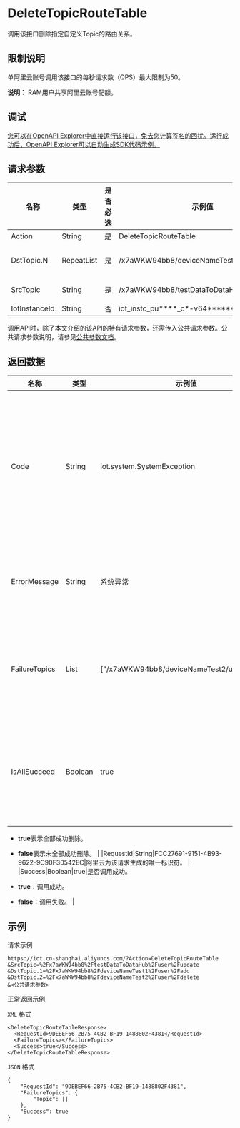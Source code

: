 # DeleteTopicRouteTable

调用该接口删除指定自定义Topic的路由关系。

## 限制说明

单阿里云账号调用该接口的每秒请求数（QPS）最大限制为50。

**说明：** RAM用户共享阿里云账号配额。

## 调试

[您可以在OpenAPI Explorer中直接运行该接口，免去您计算签名的困扰。运行成功后，OpenAPI Explorer可以自动生成SDK代码示例。](https://api.aliyun.com/#product=Iot&api=DeleteTopicRouteTable&type=RPC&version=2018-01-20)

## 请求参数

|名称|类型|是否必选|示例值|描述|
|--|--|----|---|--|
|Action|String|是|DeleteTopicRouteTable|系统规定参数。取值：DeleteTopicRouteTable。 |
|DstTopic.N|RepeatList|是|/x7aWKW94bb8/deviceNameTest1/user/add|目标Topic，即从**SrcTopic**订阅消息的Topic。如，`DstTopic.1=/x7aWKW9****/deviceNameTest1/user/add`，`DstTopic.2=/x7aWKW9****/deviceNameTest2/user/delete`。 |
|SrcTopic|String|是|/x7aWKW94bb8/testDataToDataHub/user/update|源Topic，即被订阅的Topic。如，`SrcTopic.1=/x7aWKW9****/testDataToDataHub/user/update`。 |
|IotInstanceId|String|否|iot\_instc\_pu\*\*\*\*\_c\*-v64\*\*\*\*\*\*\*\*|实例ID。公共实例不传此参数，企业版实例需传入。 |

调用API时，除了本文介绍的该API的特有请求参数，还需传入公共请求参数。公共请求参数说明，请参见[公共参数文档](~~30561~~)。

## 返回数据

|名称|类型|示例值|描述|
|--|--|---|--|
|Code|String|iot.system.SystemException|调用失败时，返回的错误码。更多信息，请参见[错误码](~~87387~~)。 |
|ErrorMessage|String|系统异常|调用失败时，返回的出错信息。 |
|FailureTopics|List|\["/x7aWKW94bb8/deviceNameTest2/user/delete"\]|未能成功删除路由关系的Topic列表。 |
|IsAllSucceed|Boolean|true|指定的Topic路由关系是否全部成功删除。

 -   **true**表示全部成功删除。
-   **false**表示未全部成功删除。 |
|RequestId|String|FCC27691-9151-4B93-9622-9C90F30542EC|阿里云为该请求生成的唯一标识符。 |
|Success|Boolean|true|是否调用成功。

 -   **true**：调用成功。
-   **false**：调用失败。 |

## 示例

请求示例

```
https://iot.cn-shanghai.aliyuncs.com/?Action=DeleteTopicRouteTable
&SrcTopic=%2Fx7aWKW94bb8%2FtestDataToDataHub%2Fuser%2Fupdate
&DstTopic.1=%2Fx7aWKW94bb8%2FdeviceNameTest1%2Fuser%2Fadd
&DstTopic.2=%2Fx7aWKW94bb8%2FdeviceNameTest2%2Fuser%2Fdelete
&<公共请求参数>
```

正常返回示例

`XML` 格式

```
<DeleteTopicRouteTableResponse>
  <RequestId>9DEBEF66-2B75-4CB2-BF19-1488802F4381</RequestId>
  <FailureTopics></FailureTopics>
  <Success>true</Success>
</DeleteTopicRouteTableResponse>
```

`JSON` 格式

```
{
	"RequestId": "9DEBEF66-2B75-4CB2-BF19-1488802F4381",
	"FailureTopics": {
		"Topic": []
	},
	"Success": true
}
```

